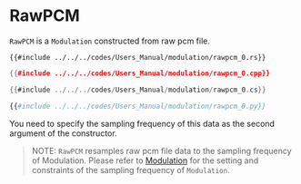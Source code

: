 # RawPCM

`RawPCM` is a `Modulation` constructed from raw pcm file.

```rust,edition2024
{{#include ../../../codes/Users_Manual/modulation/rawpcm_0.rs}}
```

```cpp
{{#include ../../../codes/Users_Manual/modulation/rawpcm_0.cpp}}
```

```cs
{{#include ../../../codes/Users_Manual/modulation/rawpcm_0.cs}}
```

```python
{{#include ../../../codes/Users_Manual/modulation/rawpcm_0.py}}
```

You need to specify the sampling frequency of this data as the second argument of the constructor.

> NOTE: `RawPCM` resamples raw pcm file data to the sampling frequency of Modulation.
> Please refer to [Modulation](../modulation.md) for the setting and constraints of the sampling frequency of `Modulation`.
